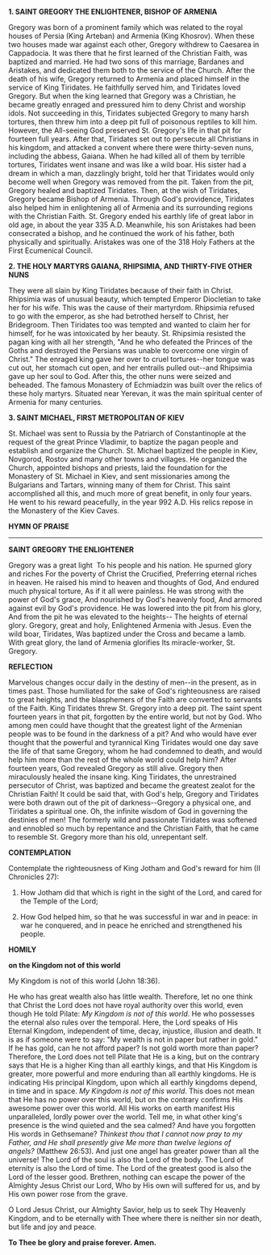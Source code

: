 
**1. SAINT GREGORY THE ENLIGHTENER, BISHOP OF ARMENIA**

Gregory was born of a prominent family which was related to the royal houses of Persia (King Arteban) and Armenia (King Khosrov). When these two houses made war against each other, Gregory withdrew to Caesarea in Cappadocia. It was there that he first learned of the Christian Faith, was baptized and married. He had two sons of this marriage, Bardanes and Aristakes, and dedicated them both to the service of the Church. After the death of his wife, Gregory returned to Armenia and placed himself in the service of King Tiridates. He faithfully served him, and Tiridates loved Gregory. But when the king learned that Gregory was a Christian, he became greatly enraged and pressured him to deny Christ and worship idols. Not succeeding in this, Tiridates subjected Gregory to many harsh tortures, then threw him into a deep pit full of poisonous reptiles to kill him. However, the All-seeing God preserved St. Gregory's life in that pit for fourteen full years. After that, Tiridates set out to persecute all Christians in his kingdom, and attacked a convent where there were thirty-seven nuns, including the abbess, Gaiana. When he had killed all of them by terrible tortures, Tiridates went insane and was like a wild boar. His sister had a dream in which a man, dazzlingly bright, told her that Tiridates would only become well when Gregory was removed from the pit. Taken from the pit, Gregory healed and baptized Tiridates. Then, at the wish of Tiridates, Gregory became Bishop of Armenia. Through God's providence, Tiridates also helped him in enlightening all of Armenia and its surrounding regions with the Christian Faith. St. Gregory ended his earthly life of great labor in old age, in about the year 335 A.D. Meanwhile, his son Aristakes had been consecrated a bishop, and he continued the work of his father, both physically and spiritually. Aristakes was one of the 318 Holy Fathers at the First Ecumenical Council.

**2. THE HOLY MARTYRS GAIANA, RHIPSIMIA, AND THIRTY-FIVE OTHER NUNS**

They were all slain by King Tiridates because of their faith in Christ. Rhipsimia was of unusual beauty, which tempted Emperor Diocletian to take her for his wife. This was the cause of their martyrdom. Rhipsimia refused to go with the emperor, as she had betrothed herself to Christ, her Bridegroom. Then Tiridates too was tempted and wanted to claim her for himself, for he was intoxicated by her beauty. St. Rhipsimia resisted the pagan king with all her strength, "And he who defeated the Princes of the Goths and destroyed the Persians was unable to overcome one virgin of Christ." The enraged king gave her over to cruel tortures--her tongue was cut out, her stomach cut open, and her entrails pulled out--and Rhipsimia gave up her soul to God. After this, the other nuns were seized and beheaded. The famous Monastery of Echmiadzin was built over the relics of these holy martyrs. Situated near Yerevan, it was the main spiritual center of Armenia for many centuries.

**3. SAINT MICHAEL, FIRST METROPOLITAN OF KIEV**

St. Michael was sent to Russia by the Patriarch of Constantinople at the request of the great Prince Vladimir, to baptize the pagan people and establish and organize the Church. St. Michael baptized the people in Kiev, Novgorod, Rostov and many other towns and villages. He organized the Church, appointed bishops and priests, laid the foundation for the Monastery of St. Michael in Kiev, and sent missionaries among the Bulgarians and Tartars, winning many of them for Christ. This saint accomplished all this, and much more of great benefit, in only four years. He went to his reward peacefully, in the year 992 A.D. His relics repose in the Monastery of the Kiev Caves.


**HYMN OF PRAISE**
****
**SAINT GREGORY THE ENLIGHTENER**

Gregory was a great light 
To his people and his nation.
He spurned glory and riches
For the poverty of Christ the Crucified,
Preferring eternal riches in heaven.
He raised his mind to heaven and thoughts of God,
And endured much physical torture,
As if it all were painless.
He was strong with the power of God's grace,
And nourished by God's heavenly food,
And armored against evil by God's providence.
He was lowered into the pit from his glory,
And from the pit he was elevated to the heights--
The heights of eternal glory.
Gregory, great and holy,
Enlightened Armenia with Jesus.
Even the wild boar, Tiridates,
Was baptized under the Cross and became a lamb.
With great glory, the land of Armenia glorifies
Its miracle-worker, St. Gregory.


**REFLECTION**


Marvelous changes occur daily in the destiny of men--in the present, as in times past. Those humiliated for the sake of God's righteousness are raised to great heights, and the blasphemers of the Faith are converted to servants of the Faith. King Tiridates threw St. Gregory into a deep pit. The saint spent fourteen years in that pit, forgotten by the entire world, but not by God. Who among men could have thought that the greatest light of the Armenian people was to be found in the darkness of a pit? And who would have ever thought that the powerful and tyrannical King Tiridates would one day save the life of that same Gregory, whom he had condemned to death, and would help him more than the rest of the whole world could help him? After fourteen years, God revealed Gregory as still alive. Gregory then miraculously healed the insane king. King Tiridates, the unrestrained persecutor of Christ, was baptized and became the greatest zealot for the Christian Faith! It could be said that, with God's help, Gregory and Tiridates were both drawn out of the pit of darkness--Gregory a physical one, and Tiridates a spiritual one. Oh, the infinite wisdom of God in governing the destinies of men! The formerly wild and passionate Tiridates was softened and ennobled so much by repentance and the Christian Faith, that he came to resemble St. Gregory more than his old, unrepentant self. 



**CONTEMPLATION**

Contemplate the righteousness of King Jotham and God's reward for him (II Chronicles 27):


1.  How Jotham did that which is right in the sight of the Lord, and cared for the Temple of the Lord;


1.  How God helped him, so that he was successful in war and in peace: in war he conquered, and in peace he enriched and strengthened his people.



**HOMILY**

**on the Kingdom not of this world**

My Kingdom is not of this world (John 18:36).

He who has great wealth also has little wealth. Therefore, let no one think that Christ the Lord does not have royal authority over this world, even though He told Pilate: *My Kingdom is not of this world*. He who possesses the eternal also rules over the temporal. Here, the Lord speaks of His Eternal Kingdom, independent of time, decay, injustice, illusion and death. It is as if someone were to say: "My wealth is not in paper but rather in gold." If he has gold, can he not afford paper? Is not gold worth more than paper? Therefore, the Lord does not tell Pilate that He is a king, but on the contrary says that He is a higher King than all earthly kings, and that His Kingdom is greater, more powerful and more enduring than all earthly kingdoms. He is indicating His principal Kingdom, upon which all earthly kingdoms depend, in time and in space. *My Kingdom is not of this world*. This does not mean that He has no power over this world, but on the contrary confirms His awesome power over this world. All His works on earth manifest His unparalleled, lordly power over the world. Tell me, in what other king's presence is the wind quieted and the sea calmed? And have you forgotten His words in Gethsemane? *Thinkest thou that I cannot now pray to my Father, and He shall presently give Me more than twelve legions of angels?* (Matthew 26:53). And just one angel has greater power than all the universe! The Lord of the soul is also the Lord of the body. The Lord of eternity is also the Lord of time. The Lord of the greatest good is also the Lord of the lesser good. Brethren, nothing can escape the power of the Almighty Jesus Christ our Lord, Who by His own will suffered for us, and by His own power rose from the grave.

O Lord Jesus Christ, our Almighty Savior, help us to seek Thy Heavenly Kingdom, and to be eternally with Thee where there is neither sin nor death, but life and joy and peace.

**To Thee be glory and praise forever. Amen.**
